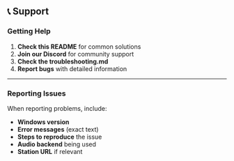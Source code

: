 ## 📞 Support

### Getting Help

1. **Check this README** for common solutions
2. **Join our Discord** for community support
3. **Check the troubleshooting.md** 
4. **Report bugs** with detailed information

---

### Reporting Issues

When reporting problems, include:
- **Windows version**
- **Error messages** (exact text)
- **Steps to reproduce** the issue
- **Audio backend** being used
- **Station URL** if relevant
